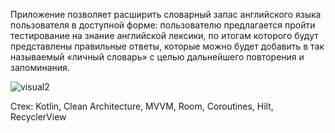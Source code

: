 Приложение позволяет расширить словарный запас английского языка пользователя в доступной форме: пользователю предлагается пройти тестирование на знание английской лексики, по итогам которого будут представлены правильные ответы, которые можно будет добавить в так называемый «личный словарь» с целью дальнейшего повторения и запоминания.

![visual2](https://github.com/user-attachments/assets/bde725a9-199c-42f1-bc1e-c40c996cd037)

Стек: Kotlin, Clean Architecture, MVVM, Room, Coroutines, Hilt, RecyclerView
